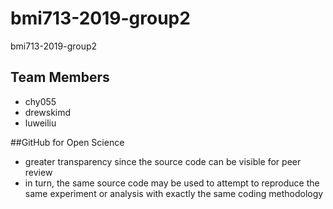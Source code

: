# bmi713-2019-group2
bmi713-2019-group2
## Team Members
- chy055
- drewskimd
- luweiliu

##GitHub for Open Science
- greater transparency since the source code can be visible for peer review
- in turn, the same source code may be used to attempt to reproduce the same experiment or analysis with exactly the same coding methodology
